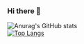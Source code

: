 ### Hi there 👋

<!--
**P0rtier/P0rtier** is a ✨ _special_ ✨ repository because its `README.md` (this file) appears on your GitHub profile.

Here are some ideas to get you started:

- 🔭 I’m currently working on ...
- 🌱 I’m currently learning ...
- 👯 I’m looking to collaborate on ...
- 🤔 I’m looking for help with ...
- 💬 Ask me about ...
- 📫 How to reach me: ...
- 😄 Pronouns: ...
- ⚡ Fun fact: ...
-->

![Anurag's GitHub stats](https://github-readme-stats.vercel.app/api?username=P0rtier&show_icons=true)  
[![Top Langs](https://github-readme-stats.vercel.app/api/top-langs/?username=P0rtier)](https://github.com/anuraghazra/github-readme-stats)
